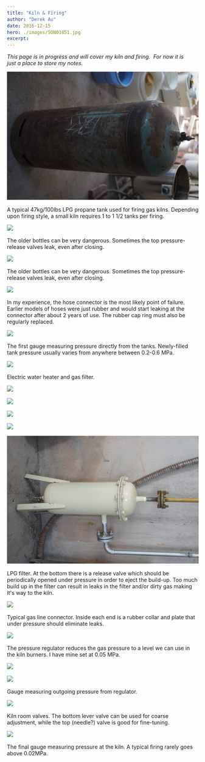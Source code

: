 ```yaml
---
title: "Kiln & Firing"
author: "Derek Au"
date: 2016-12-15
hero: ./images/SON01851.jpg
excerpt: 
---
```


_This page is in progress and will cover my kiln and firing.  For now it is just a place to store my notes._

![](./images/SON01843-e1481772611399.jpg)

A typical 47kg/100lbs LPG propane tank used for firing gas kilns. Depending upon firing style, a small kiln requires 1 to 1 1/2 tanks per firing.

![](./images/SON01840.jpg)

The older bottles can be very dangerous. Sometimes the top pressure-release valves leak, even after closing.


![](./images/SON01837.jpg)

The older bottles can be very dangerous. Sometimes the top pressure-release valves leak, even after closing.

![](./images/SON01834.jpg)

In my experience, the hose connector is the most likely point of failure. Earlier models of hoses were just rubber and would start leaking at the connector after about 2 years of use. The rubber cap ring must also be regularly replaced.

![](./images/SON01805.jpg)

The first gauge measuring pressure directly from the tanks. Newly-filled tank pressure usually varies from anywhere between 0.2-0.6 MPa.


![](./images/SON01806.jpg)

Electric water heater and gas filter.

![](./images/SON01809.jpg)

![](./images/SON01813.jpg)

![](./images/SON01831.jpg)

![](./images/SON01829.jpg)

![](./images/SON01814-e1481774488671.jpg)

LPG filter. At the bottom there is a release valve which should be periodically opened under pressure in order to eject the build-up. Too much build up in the filter can result in leaks in the filter and/or dirty gas making it's way to the kiln.

![](./images/SON01847.jpg)

Typical gas line connector. Inside each end is a rubber collar and plate that under pressure should eliminate leaks.

![](./images/SON01817.jpg)

The pressure regulator reduces the gas pressure to a level we can use in the kiln burners. I have mine set at 0.05 MPa.

![](./images/SON01825.jpg)

![](./images/SON01820.jpg)

Gauge measuring outgoing pressure from regulator.

![](./images/SON01850.jpg)

Kiln room valves. The bottom lever valve can be used for coarse adjustment, while the top (needle?) valve is good for fine-tuning.

![](./images/SON01851.jpg)

The final gauge measuring pressure at the kiln. A typical firing rarely goes above 0.02MPa.
